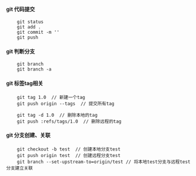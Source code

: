 #### git 代码提交

```git
    git status
    git add .
    git commit -m ''
    git push
```

#### git 判断分支

```git
    git branch
    git branch -a
```

#### git 标签tag相关

```git
    git tag 1.0  // 新建一个tag
    git push origin --tags  // 提交所有tag

    git tag -d 1.0  // 删除本地的tag
    git push :refs/tags/1.0  // 删除远程的tag
```

#### git 分支创建、关联

```git 
    git checkout -b test  // 创建本地分支test
    git push origin test  // 创建远程分支test
    git branch --set-upstream-to=origin/test // 将本地test分支与远程test分支建立关联
```